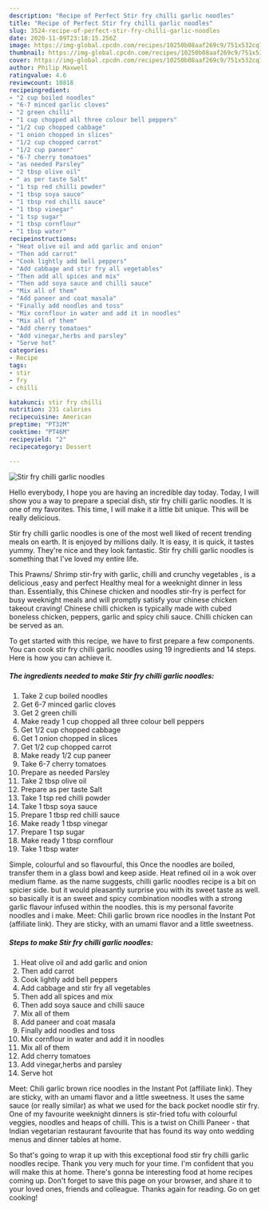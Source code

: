 ```yaml
---
description: "Recipe of Perfect Stir fry chilli garlic noodles"
title: "Recipe of Perfect Stir fry chilli garlic noodles"
slug: 3524-recipe-of-perfect-stir-fry-chilli-garlic-noodles
date: 2020-11-09T23:18:15.256Z
image: https://img-global.cpcdn.com/recipes/10250b08aaf269c9/751x532cq70/stir-fry-chilli-garlic-noodles-recipe-main-photo.jpg
thumbnail: https://img-global.cpcdn.com/recipes/10250b08aaf269c9/751x532cq70/stir-fry-chilli-garlic-noodles-recipe-main-photo.jpg
cover: https://img-global.cpcdn.com/recipes/10250b08aaf269c9/751x532cq70/stir-fry-chilli-garlic-noodles-recipe-main-photo.jpg
author: Philip Maxwell
ratingvalue: 4.6
reviewcount: 10818
recipeingredient:
- "2 cup boiled noodles"
- "6-7 minced garlic cloves"
- "2 green chilli"
- "1 cup chopped all three colour bell peppers"
- "1/2 cup chopped cabbage"
- "1 onion chopped in slices"
- "1/2 cup chopped carrot"
- "1/2 cup paneer"
- "6-7 cherry tomatoes"
- "as needed Parsley"
- "2 tbsp olive oil"
- " as per taste Salt"
- "1 tsp red chilli powder"
- "1 tbsp soya sauce"
- "1 tbsp red chilli sauce"
- "1 tbsp vinegar"
- "1 tsp sugar"
- "1 tbsp cornflour"
- "1 tbsp water"
recipeinstructions:
- "Heat olive oil and add garlic and onion"
- "Then add carrot"
- "Cook lightly add bell peppers"
- "Add cabbage and stir fry all vegetables"
- "Then add all spices and mix"
- "Then add soya sauce and chilli sauce"
- "Mix all of them"
- "Add paneer and coat masala"
- "Finally add noodles and toss"
- "Mix cornflour in water and add it in noodles"
- "Mix all of them"
- "Add cherry tomatoes"
- "Add vinegar,herbs and parsley"
- "Serve hot"
categories:
- Recipe
tags:
- stir
- fry
- chilli

katakunci: stir fry chilli 
nutrition: 231 calories
recipecuisine: American
preptime: "PT32M"
cooktime: "PT46M"
recipeyield: "2"
recipecategory: Dessert

---
```



![Stir fry chilli garlic noodles](https://img-global.cpcdn.com/recipes/10250b08aaf269c9/751x532cq70/stir-fry-chilli-garlic-noodles-recipe-main-photo.jpg)

Hello everybody, I hope you are having an incredible day today. Today, I will show you a way to prepare a special dish, stir fry chilli garlic noodles. It is one of my favorites. This time, I will make it a little bit unique. This will be really delicious.

Stir fry chilli garlic noodles is one of the most well liked of recent trending meals on earth. It is enjoyed by millions daily. It is easy, it is quick, it tastes yummy. They're nice and they look fantastic. Stir fry chilli garlic noodles is something that I've loved my entire life.

This Prawns/ Shrimp stir-fry with garlic, chilli and crunchy vegetables , is a delicious ,easy and perfect Healthy meal for a weeknight dinner in less than. Essentially, this Chinese chicken and noodles stir-fry is perfect for busy weeknight meals and will promptly satisfy your chinese chicken takeout craving! Chinese chilli chicken is typically made with cubed boneless chicken, peppers, garlic and spicy chili sauce. Chilli chicken can be served as an.


To get started with this recipe, we have to first prepare a few components. You can cook stir fry chilli garlic noodles using 19 ingredients and 14 steps. Here is how you can achieve it.

<!--inarticleads1-->

##### The ingredients needed to make Stir fry chilli garlic noodles:

1. Take 2 cup boiled noodles
1. Get 6-7 minced garlic cloves
1. Get 2 green chilli
1. Make ready 1 cup chopped all three colour bell peppers
1. Get 1/2 cup chopped cabbage
1. Get 1 onion chopped in slices
1. Get 1/2 cup chopped carrot
1. Make ready 1/2 cup paneer
1. Take 6-7 cherry tomatoes
1. Prepare as needed Parsley
1. Take 2 tbsp olive oil
1. Prepare  as per taste Salt
1. Take 1 tsp red chilli powder
1. Take 1 tbsp soya sauce
1. Prepare 1 tbsp red chilli sauce
1. Make ready 1 tbsp vinegar
1. Prepare 1 tsp sugar
1. Make ready 1 tbsp cornflour
1. Take 1 tbsp water


Simple, colourful and so flavourful, this Once the noodles are boiled, transfer them in a glass bowl and keep aside. Heat refined oil in a wok over medium flame. as the name suggests, chilli garlic noodles recipe is a bit on spicier side. but it would pleasantly surprise you with its sweet taste as well. so basically it is an sweet and spicy combination noodles with a strong garlic flavour infused within the noodles. this is my personal favorite noodles and i make. Meet: Chili garlic brown rice noodles in the Instant Pot (affiliate link). They are sticky, with an umami flavor and a little sweetness. 

<!--inarticleads2-->

##### Steps to make Stir fry chilli garlic noodles:

1. Heat olive oil and add garlic and onion
1. Then add carrot
1. Cook lightly add bell peppers
1. Add cabbage and stir fry all vegetables
1. Then add all spices and mix
1. Then add soya sauce and chilli sauce
1. Mix all of them
1. Add paneer and coat masala
1. Finally add noodles and toss
1. Mix cornflour in water and add it in noodles
1. Mix all of them
1. Add cherry tomatoes
1. Add vinegar,herbs and parsley
1. Serve hot


Meet: Chili garlic brown rice noodles in the Instant Pot (affiliate link). They are sticky, with an umami flavor and a little sweetness. It uses the same sauce (or really similar) as what we used for the back pocket noodle stir fry. One of my favourite weeknight dinners is stir-fried tofu with colourful veggies, noodles and heaps of chilli. This is a twist on Chilli Paneer - that Indian vegetarian restaurant favourite that has found its way onto wedding menus and dinner tables at home. 

So that's going to wrap it up with this exceptional food stir fry chilli garlic noodles recipe. Thank you very much for your time. I'm confident that you will make this at home. There's gonna be interesting food at home recipes coming up. Don't forget to save this page on your browser, and share it to your loved ones, friends and colleague. Thanks again for reading. Go on get cooking!
